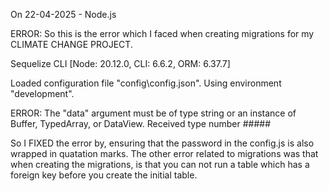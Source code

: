 On 22-04-2025 - Node.js

ERROR:
So this is the error which I faced when creating migrations for my CLIMATE CHANGE PROJECT. 

Sequelize CLI [Node: 20.12.0, CLI: 6.6.2, ORM: 6.37.7]

Loaded configuration file "config\config.json".
Using environment "development".

ERROR: The "data" argument must be of type string or an instance of Buffer, TypedArray, or DataView. Received type number #####


So I FIXED the error by, ensuring that the password in the config.js is also wrapped in quatation marks.
The other error related to migrations was that when creating the migrations, is that you can not run a table which has a foreign key before you create the initial table. 

